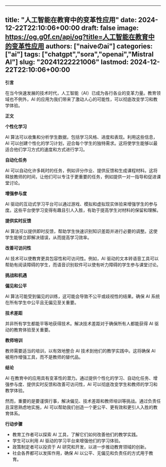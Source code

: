 
---
title: "人工智能在教育中的变革性应用"
date: 2024-12-22T22:10:06+00:00
draft: false
image: https://og.g0f.cn/api/og?title=人工智能在教育中的变革性应用
authors: ["naiveのai"]
categories: ["ai"]
tags: ["chatgpt","sora","openai","Mistral AI"]
slug: "20241222221006"
lastmod: 2024-12-22T22:10:06+00:00
---
**引言**

在当今快速发展的技术时代，人工智能（AI）已成为各行各业的变革力量。教育领域也不例外，AI 的应用为我们带来了激动人心的可能性，可以彻底改变学习和教学体验。

**正文**

**个性化学习**

AI 算法可以收集和分析学生数据，包括学习风格、进度和表现。利用这些信息，AI 可以创建个性化的学习计划，迎合每个学生的独特需求。这将使学生能够以最适合他们学习方式的速度和方式进行学习。

**自动化任务**

AI 可以自动化许多耗时的任务，例如评分作业、提供反馈和生成课程材料。这将释放教师的时间，让他们可以专注于更重要的任务，例如提供一对一指导和促进课堂讨论。

**增强参与度**

AI 驱动的互动式学习平台可以通过游戏、模拟和虚拟现实体验来增强学生的参与度。这些平台使学习变得有趣且引人入胜，有助于提高学生对材料的保留和理解。

**提供实时反馈**

AI 算法可以提供即时反馈，帮助学生快速识别知识差距并进行必要的调整。这使学生能够立即解决错误，从而提高学习效率。

**改善可访问性**

AI 技术可以使教育更具包容性和可访问性。例如，AI 驱动的文本转语音工具可以帮助有阅读障碍的学生，而语音识别软件可以使有听力障碍的学生参与课堂讨论。

**挑战和机遇**

**偏见和公平**

AI 算法可能受到偏见的训练，这可能会导致不公平或歧视性的结果。确保 AI 系统在所有学生中公平且无偏见至关重要。

**技术差距**

并非所有学生都能平等地获得技术。解决技术差距对于确保所有人都能获得 AI 驱动的教育体验至关重要。

**教师培训**

教师需要适当的培训，以有效地整合 AI 技术到他们的教学实践中。这将确保 AI 被用作增强工具，而不是教师的替代品。

**结论**

AI 在教育中的应用具有变革性的潜力。通过提供个性化的学习、自动化任务、增强参与度、提供实时反馈和改善可访问性，AI 可以彻底改变学生和教师的学习和教学体验。

然而，重要的是要谨慎行事，解决偏见、技术差距和教师培训等挑战。通过负责任且深思熟虑地实施，AI 可以帮助我们创造一个更公平、更有效和更引人入胜的教育体系。

**行动步骤**

* 教育工作者可以探索 AI 工具，了解它们如何改善他们的教学实践。
* 学生可以利用 AI 驱动的学习平台来增强他们的学习体验。
* 政策制定者可以投资于 AI 研究和开发，以进一步推动教育领域的创新。
* 社会各界都可以发挥作用，确保 AI 以公平、无偏见和负责任的方式用于教育。